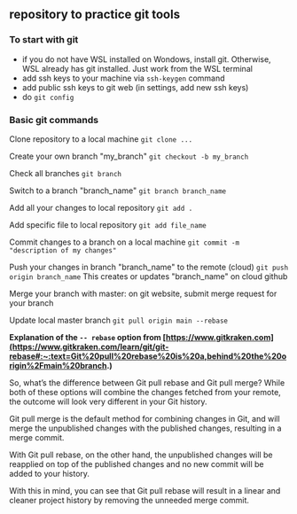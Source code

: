 ## repository to practice git tools

### To start with git

- if you do not have WSL installed on Wondows, install git. Otherwise, WSL already has git installed. Just work from the WSL terminal
- add ssh keys to your machine via `ssh-keygen` command
- add public ssh keys to git web (in settings, add new ssh keys)
- do `git config`

### Basic git commands 

Clone repository to a local machine
`git clone ...`

Create your own branch "my_branch"
`git checkout -b my_branch`

Check all branches
`git branch`

Switch to a branch "branch_name"
`git branch branch_name`

Add all your changes to local repository
`git add .`

Add specific file to local repository
`git add file_name`

Commit changes to a branch on a local machine
`git commit -m "description of my changes"`

Push your changes in branch "branch_name" to the remote (cloud)
`git push origin branch_name`
This creates or updates "branch_name" on cloud github

Merge your branch with master: on git website, submit merge request for your branch 

Update local master branch
`git pull origin main --rebase`

**Explanation of the `-- rebase` option from [https://www.gitkraken.com](https://www.gitkraken.com/learn/git/git-rebase#:~:text=Git%20pull%20rebase%20is%20a,behind%20the%20origin%2Fmain%20branch.)**

So, what’s the difference between Git pull rebase and Git pull merge? While both of these options will combine the changes fetched from your remote, the outcome will look very different in your Git history.

Git pull merge is the default method for combining changes in Git, and will merge the unpublished changes with the published changes, resulting in a merge commit.

With Git pull rebase, on the other hand, the unpublished changes will be reapplied on top of the published changes and no new commit will be added to your history.

With this in mind, you can see that Git pull rebase will result in a linear and cleaner project history by removing the unneeded merge commit.
